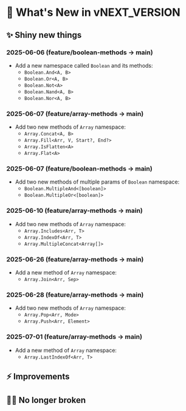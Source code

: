 # 🌈 What's New in vNEXT_VERSION

## ✨ Shiny new things

### 2025-06-06 (feature/boolean-methods → main)

+ Add a new namespace called `Boolean` and its methods:
  + `Boolean.And<A, B>`
  + `Boolean.Or<A, B>`
  + `Boolean.Not<A>`
  + `Boolean.Nand<A, B>`
  + `Boolean.Nor<A, B>`

### 2025-06-07 (feature/array-methods → main)

+ Add two new methods of `Array` namespace:
  + `Array.Concat<A, B>`
  + `Array.Fill<Arr, V, Start?, End?>`
  + `Array.IsFlatten<A>`
  + `Array.Flat<A>`

### 2025-06-07 (feature/boolean-methods → main)

+ Add two new methods of multiple params of `Boolean` namespace:
  + `Boolean.MultipleAnd<[boolean]>`
  + `Boolean.MultipleOr<[boolean]>`

### 2025-06-10 (feature/array-methods → main)

+ Add two new methods of `Array` namespace:
  + `Array.Includes<Arr, T>`
  + `Array.IndexOf<Arr, T>`
  + `Array.MultipleConcat<Array[]>`

### 2025-06-26 (feature/array-methods → main)

+ Add a new method of `Array` namespace:
  + `Array.Join<Arr, Sep>`

### 2025-06-28 (feature/array-methods → main)

+ Add two new methods of `Array` namespace:
  + `Array.Pop<Arr, Mode>`
  + `Array.Push<Arr, Element>`

### 2025-07-01 (feature/array-methods → main)

+ Add a new method of `Array` namespace:
  + `Array.LastIndexOf<Arr, T>`

## ⚡ Improvements

## 🐦‍🔥 No longer broken